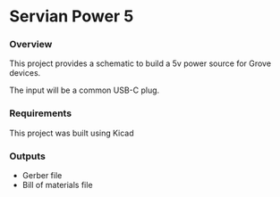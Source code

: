 # Servian Power 5

### Overview
This project provides a schematic to build a 5v power source for Grove devices.

The input will be a common USB-C plug.

### Requirements
This project was built using Kicad

### Outputs
- Gerber file
- Bill of materials file

